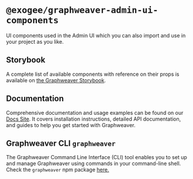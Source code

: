 # `@exogee/graphweaver-admin-ui-components`

UI components used in the Admin UI which you can also import and use in your project as you like.

## Storybook

A complete list of available components with reference on their props is available on [the Graphweaver Storybook](https://storybook.graphweaver.com).

## Documentation

Comprehensive documentation and usage examples can be found on our [Docs Site](https://graphweaver.com/docs). It covers installation instructions, detailed API documentation, and guides to help you get started with Graphweaver.

## Graphweaver CLI `graphweaver`

The Graphweaver Command Line Interface (CLI) tool enables you to set up and manage Graphweaver using commands in your command-line shell. Check the `graphweaver` npm package [here.](https://www.npmjs.com/package/graphweaver)
